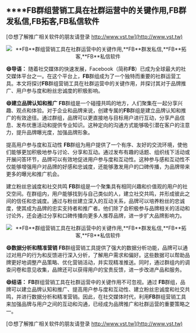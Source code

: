 ## ****FB**群组营销工具在社群运营中的关键作用,**FB**群发私信,**FB**拓客,**FB**私信软件**

[😍想了解推广相关软件的朋友请登录 http://www.vst.tw](http://www.vst.tw)

 <center><img src="https://vst.tw/MP4/tuiguang/png/1.png" alt="**FB**群组营销工具在社群运营中的关键作用,**FB**群发私信,**FB**拓客,**FB**私信软件"></center>

**😄导语：**
随着社交媒体的快速发展，Facebook（简称**FB**）已成为全球最大的社交媒体平台之一。在这个平台上，**FB**群组成为了一个独特而重要的社群运营工具。本文将探讨**FB**群组营销工具在社群运营中的关键作用，并探讨其对于品牌推广、用户参与度和粉丝忠诚度的积极影响。

**😄建立品牌认知和推广**
**FB**群组是一个碰撞共鸣的地方，人们聚集在一起分享兴趣、观点和体验。对于企业和品牌来说，创建专属的**FB**群组是建立品牌认知和推广的有效途径。通过群组，品牌可以更直接地与目标用户进行互动，分享产品信息、发布优惠活动和提供专业知识。这种定向的沟通方式能够吸引潜在客户的注意力，提升品牌曝光度，加强品牌形象。

提高用户参与度和互动性
**FB**群组为用户提供了一个有序、友好的交流环境，使他们能够更加积极地参与讨论、分享和互动。通过发布有趣的话题、组织线下活动或开展问答环节，品牌可以有效地促进用户参与度和互动性。这种参与感和互动性不仅能够增强用户对品牌的好感和忠诚度，还能够激发用户的口碑传播，为品牌带来更多的曝光和推广机会。

建立粉丝忠诚度和社交共鸣
**FB**群组是一个聚集具有相同兴趣和价值观的用户的社交空间。在群组内，用户能够找到与自己类似的人，建立社交共鸣，并形成彼此之间的信任和忠诚度。通过与粉丝建立深入的互动关系，品牌可以培养粉丝的忠诚度，使其成为品牌的忠实支持者和推广者。他们除了会积极参与品牌相关的活动和讨论外，还会通过分享和口碑传播向更多人推荐品牌，进一步扩大品牌影响力。

 <center><img src="https://vst.tw/MP4/tuiguang/png/5.png" alt="**FB**群组营销工具在社群运营中的关键作用,**FB**群发私信,**FB**拓客,**FB**私信软件"></center>

**😄数据分析和精准营销**
**FB**群组营销工具提供了强大的数据分析功能，品牌可以通过对用户的行为和反馈进行深入分析，了解用户需求和偏好。这些数据可以帮助品牌更好地调整产品策略、优化营销活动，并实现精准推送。同时，通过群组内的调查问卷和意见收集，品牌还可以获得用户的宝贵反馈，进一步改进产品和服务。

**😄结语：**
**FB**群组营销工具在社群运营中的关键作用不可忽视。通过 **FB**群组，品牌可以建立品牌认知和推广、提高用户参与度和互动性、建立粉丝忠诚度和社交共鸣，并进行数据分析和精准营销。因此，在社交媒体时代，利用**FB**群组营销工具来加强品牌与用户之间的互动和沟通，已经成为品牌推广和社群运营的重要策略之一。

[😍想了解推广相关软件的朋友请登录 http://www.vst.tw](http://www.vst.tw)



